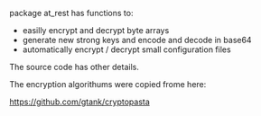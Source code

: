 package at_rest has functions to:

* easilly encrypt and decrypt byte arrays
* generate new strong keys and encode and decode in base64
* automatically encrypt / decrypt small configuration files

The source code has other details.

The encryption algorithums were copied frome here:

https://github.com/gtank/cryptopasta